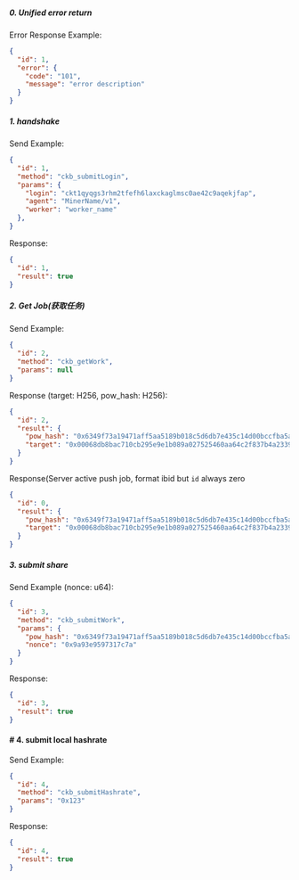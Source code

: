 ##### 0. Unified error return
Error Response Example:
```json
{
  "id": 1,
  "error": {
    "code": "101",
    "message": "error description"
  }
}
```

##### 1. handshake
Send Example:
```json
{
  "id": 1,
  "method": "ckb_submitLogin", 
  "params": {
    "login": "ckt1qyqgs3rhm2tfefh6laxckaglmsc0ae42c9aqekjfap",
    "agent": "MinerName/v1",
    "worker": "worker_name" 
  }, 
}
```

Response:
```json
{
  "id": 1, 
  "result": true
}
```

##### 2. Get Job(获取任务)
Send Example:
```json
{
  "id": 2,
  "method": "ckb_getWork",
  "params": null
}
```

Response (target: H256, pow_hash: H256):
```json
{
  "id": 2,
  "result": {
    "pow_hash": "0x6349f73a19471aff5aa5189b018c5d6db7e435c14d00bccfba5a6896bdfc15cf",
    "target": "0x00068db8bac710cb295e9e1b089a027525460aa64c2f837b4a2339c0ebedfa42"
  }
}
```

Response(Server active push job, format ibid but `id` always zero
```json
{
  "id": 0,
  "result": {
    "pow_hash": "0x6349f73a19471aff5aa5189b018c5d6db7e435c14d00bccfba5a6896bdfc15cf",
    "target": "0x00068db8bac710cb295e9e1b089a027525460aa64c2f837b4a2339c0ebedfa42"
  }
}
```

##### 3. submit share
Send Example (nonce: u64):
```json
{
  "id": 3,
  "method": "ckb_submitWork",
  "params": {
    "pow_hash": "0x6349f73a19471aff5aa5189b018c5d6db7e435c14d00bccfba5a6896bdfc15cf",
    "nonce": "0x9a93e9597317c7a"
  }
}
```

Response:
```json
{
  "id": 3,
  "result": true
}
```

#### # 4. submit local hashrate
Send Example:
```json
{
  "id": 4,
  "method": "ckb_submitHashrate",
  "params": "0x123"
}
```

Response:
```json
{
  "id": 4,
  "result": true
}
```
